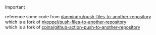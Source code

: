 > [!IMPORTANT]
> reference some code from [danmindru/push-files-to-another-repository](https://github.com/danmindru/push-files-to-another-repository) <br>
> which is a fork of [nkoppel/push-files-to-another-repository](https://github.com/nkoppel/push-files-to-another-repository) <br>
> which is a fork of [cpina/github-action-push-to-another-repository](https://github.com/cpina/github-action-push-to-another-repository) 
